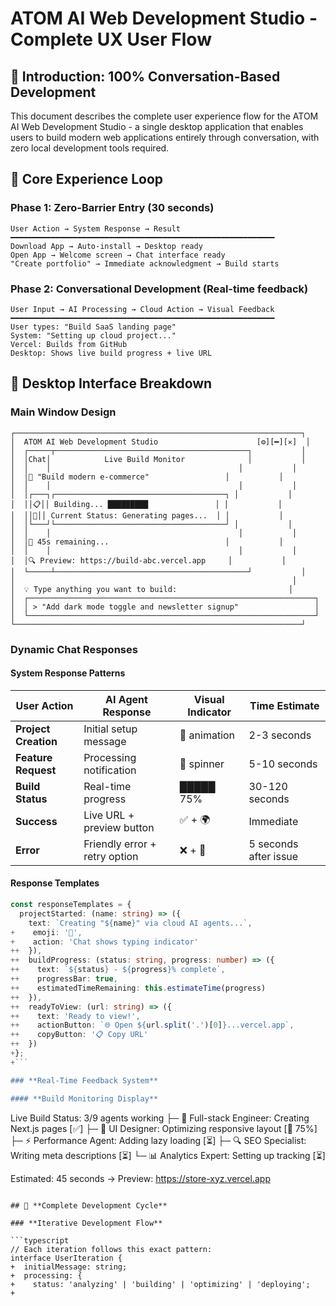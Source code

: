 # ATOM AI Web Development Studio - Complete UX User Flow

## 🎯 **Introduction: 100% Conversation-Based Development**

This document describes the complete user experience flow for the ATOM AI Web Development Studio - a single desktop application that enables users to build modern web applications entirely through conversation, with zero local development tools required.

## 🔄 **Core Experience Loop**

### **Phase 1: Zero-Barrier Entry** (30 seconds)
```
User Action → System Response → Result
━━━━━━━━━━━━━━━━━━━━━━━━━━━━━━━━━━━━━━━━━━━━━━━━━━━━━━━━━━━
Download App → Auto-install → Desktop ready
Open App → Welcome screen → Chat interface ready
"Create portfolio" → Immediate acknowledgment → Build starts
```

### **Phase 2: Conversational Development** (Real-time feedback)
```
User Input → AI Processing → Cloud Action → Visual Feedback
━━━━━━━━━━━━━━━━━━━━━━━━━━━━━━━━━━━━━━━━━━━━━━━━━━━━━━━━━━━
User types: "Build SaaS landing page"
System: "Setting up cloud project..."
Vercel: Builds from GitHub
Desktop: Shows live build progress + live URL
```

## 📱 **Desktop Interface Breakdown**

### **Main Window Design**
```
┌────────────────────────────────────────────────────────────────┐
│  ATOM AI Web Development Studio                      [⚙][━][✕]  │
│  ┌─────┬───────────────────────────────────────────┐           │
│  │Chat│            Live Build Monitor              │           │
│  │    │                                          │           │
│  │💬 "Build modern e-commerce"                 │           │
│  │    │                                          │           │
│  │┌───┐┌──────────────────────────────────────┐ │           │
│  ││📋││ Building... █████████  			 │ │           │
│  ││🎢││ Current Status: Generating pages...  │ │           │
│  │└───┘└──────────────────────────────────────┘ │           │
│  │    │                                          │           │
│  │🔄 45s remaining...                          │           │
│  │    │                                          │           │
│  │🔍 Preview: https://build-abc.vercel.app     │           │
│  └─────┴───────────────────────────────────────────┘           │
│                                                              │
│  💡 Type anything you want to build:                         │
│  ┌────────────────────────────────────────────────────────────────┐
│  │ > "Add dark mode toggle and newsletter signup"                 │
│  └────────────────────────────────────────────────────────────────┘
└────────────────────────────────────────────────────────────────┘
```

### **Dynamic Chat Responses**

#### **System Response Patterns**
| User Action | AI Agent Response | Visual Indicator | Time Estimate |
|-------------|------------------|------------------|---------------|
| **Project Creation** | Initial setup message | 🚀 animation | 2-3 seconds |
| **Feature Request** | Processing notification | 🔄 spinner | 5-10 seconds |
| **Build Status** | Real-time progress | █████ 75% | 30-120 seconds |
| **Success** | Live URL + preview button | ✅ + 🌍 | Immediate |
| **Error** | Friendly error + retry option | ❌ + 🔄 | 5 seconds after issue |

#### **Response Templates**
```typescript
const responseTemplates = {
  projectStarted: (name: string) => ({
    text: `Creating "${name}" via cloud AI agents...`,
+    emoji: '🚀',
+    action: 'Chat shows typing indicator'
++  }),
++  buildProgress: (status: string, progress: number) => ({
++    text: `${status} - ${progress}% complete`,
++    progressBar: true,
++    estimatedTimeRemaining: this.estimateTime(progress)
++  }),
++  readyToView: (url: string) => ({
++    text: 'Ready to view!',
++    actionButton: `🌐 Open ${url.split('.')[0]}...vercel.app`,
++    copyButton: '📋 Copy URL'
++  })
+};
+```

### **Real-Time Feedback System**

#### **Build Monitoring Display**
```
Live Build Status: 3/9 agents working
├─ 🔧 Full-stack Engineer: Creating Next.js pages [✅]
├─ 🎨 UI Designer: Optimizing responsive layout [🔄 75%]
├─ ⚡ Performance Agent: Adding lazy loading [⏳]
├─ 🔍 SEO Specialist: Writing meta descriptions [⏳]
└─ 📊 Analytics Expert: Setting up tracking [⏳]

Estimated: 45 seconds → Preview: https://store-xyz.vercel.app
```

## 🔄 **Complete Development Cycle**

### **Iterative Development Flow**

```typescript
// Each iteration follows this exact pattern:
interface UserIteration {
+  initialMessage: string;
+  processing: {
+    status: 'analyzing' | 'building' | 'optimizing' | 'deploying';
+   
